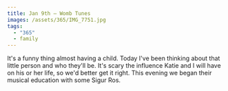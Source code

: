 ```yaml
---
title: Jan 9th — Womb Tunes
images: /assets/365/IMG_7751.jpg
tags:
  - "365"
  - family
---
```

It's a funny thing almost having a child. Today I've been thinking about that little person and who they'll be. It's scary the influence Katie and I will have on his or her life, so we'd better get it right. This evening we began their musical education with some Sigur Ros. 